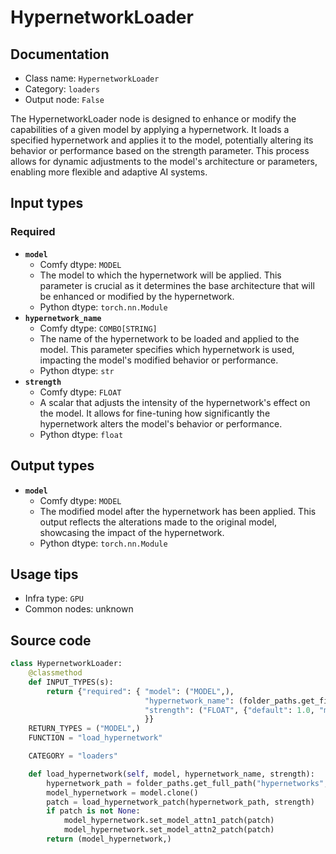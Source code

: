 # HypernetworkLoader
## Documentation
- Class name: `HypernetworkLoader`
- Category: `loaders`
- Output node: `False`

The HypernetworkLoader node is designed to enhance or modify the capabilities of a given model by applying a hypernetwork. It loads a specified hypernetwork and applies it to the model, potentially altering its behavior or performance based on the strength parameter. This process allows for dynamic adjustments to the model's architecture or parameters, enabling more flexible and adaptive AI systems.
## Input types
### Required
- **`model`**
    - Comfy dtype: `MODEL`
    - The model to which the hypernetwork will be applied. This parameter is crucial as it determines the base architecture that will be enhanced or modified by the hypernetwork.
    - Python dtype: `torch.nn.Module`
- **`hypernetwork_name`**
    - Comfy dtype: `COMBO[STRING]`
    - The name of the hypernetwork to be loaded and applied to the model. This parameter specifies which hypernetwork is used, impacting the model's modified behavior or performance.
    - Python dtype: `str`
- **`strength`**
    - Comfy dtype: `FLOAT`
    - A scalar that adjusts the intensity of the hypernetwork's effect on the model. It allows for fine-tuning how significantly the hypernetwork alters the model's behavior or performance.
    - Python dtype: `float`
## Output types
- **`model`**
    - Comfy dtype: `MODEL`
    - The modified model after the hypernetwork has been applied. This output reflects the alterations made to the original model, showcasing the impact of the hypernetwork.
    - Python dtype: `torch.nn.Module`
## Usage tips
- Infra type: `GPU`
- Common nodes: unknown


## Source code
```python
class HypernetworkLoader:
    @classmethod
    def INPUT_TYPES(s):
        return {"required": { "model": ("MODEL",),
                              "hypernetwork_name": (folder_paths.get_filename_list("hypernetworks"), ),
                              "strength": ("FLOAT", {"default": 1.0, "min": -10.0, "max": 10.0, "step": 0.01}),
                              }}
    RETURN_TYPES = ("MODEL",)
    FUNCTION = "load_hypernetwork"

    CATEGORY = "loaders"

    def load_hypernetwork(self, model, hypernetwork_name, strength):
        hypernetwork_path = folder_paths.get_full_path("hypernetworks", hypernetwork_name)
        model_hypernetwork = model.clone()
        patch = load_hypernetwork_patch(hypernetwork_path, strength)
        if patch is not None:
            model_hypernetwork.set_model_attn1_patch(patch)
            model_hypernetwork.set_model_attn2_patch(patch)
        return (model_hypernetwork,)

```
